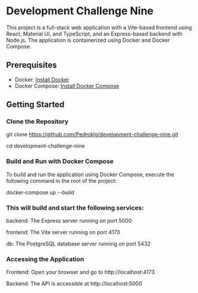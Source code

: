 # Development Challenge Nine

This project is a full-stack web application with a Vite-based frontend using React, Material UI, and TypeScript, and an Express-based backend with Node.js. The application is containerized using Docker and Docker Compose.

## Prerequisites

- Docker: [Install Docker](https://docs.docker.com/get-docker/)
- Docker Compose: [Install Docker Compose](https://docs.docker.com/compose/install/)

## Getting Started

### Clone the Repository

git clone https://github.com/Pedroklg/development-challenge-nine.git

cd development-challenge-nine

### Build and Run with Docker Compose
To build and run the application using Docker Compose, execute the following command in the root of the project:

docker-compose up --build

### This will build and start the following services:

backend: The Express server running on port 5000

frontend: The Vite server running on port 4173

db: The PostgreSQL database server running on port 5432


### Accessing the Application

Frontend: Open your browser and go to http://localhost:4173

Backend: The API is accessible at http://localhost:5000
